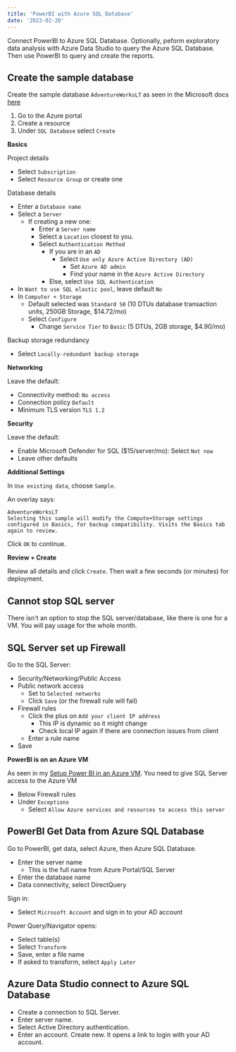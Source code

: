 ```yaml
---
title: 'PowerBI with Azure SQL Database'
date: '2023-02-20'
---
```


Connect PowerBI to Azure SQL Database. Optionally, peform exploratory data analysis with Azure Data Studio to query the Azure SQL Database. Then use PowerBI to query and create the reports.

## Create the sample database

Create the sample database `AdventureWorksLT` as seen in the Microsoft docs [here](https://learn.microsoft.com/en-us/sql/samples/adventureworks-install-configure?view=sql-server-ver16&tabs=ssms)

1. Go to the Azure portal
2. Create a resource
3. Under `SQL Database` select `Create`

**Basics**

Project details

* Select `Subscription`
* Select `Resource Group` or create one

Database details

* Enter a `Database name`
* Select a `Server`
  * If creating a new one:
    * Enter a `Server name`
    * Select a `Location` closest to you.
    * Select `Authentication Method`
      * If you are in an `AD`
        * Select `Use only Azure Active Directory (AD)`
          * Set `Azure AD admin`
          * Find your name in the `Azure Active Directory`
      * Else, select `Use SQL Authentication`
* In `Want to use SQL elastic pool`, leave default `No`
* In `Computer + Storage`
  * Default selected was `Standard S0` (10 DTUs database transaction units, 250GB Storage, $14.72/mo)
  * Select `Configure`
    * Change `Service Tier` to `Basic` (5 DTUs, 2GB storage, $4.90/mo)

Backup storage redundancy

* Select `Locally-redundant backup storage`

**Networking**

Leave the default:

* Connectivity method: `No access`
* Connection policy `Default`
* Minimum TLS version `TLS 1.2`

**Security**

Leave the default:

* Enable Microsoft Defender for SQL ($15/server/mo): Select `Not now`
* Leave other defaults

**Additional Settings**

In `Use existing data`, choose `Sample`.

An overlay says:

    AdventureWorksLT
    Selecting this sample will modify the Compute+Storage settings configured in Basics, for backup compatibility. Visits the Basics tab again to review.

Click `OK` to continue.

**Review + Create**

Review all details and click `Create`. Then wait a few seconds (or minutes) for deployment.

## Cannot stop SQL server

There isn't an option to stop the SQL server/database, like there is one for a VM. You will pay usage for the whole month.

## SQL Server set up Firewall

Go to the SQL Server:

* Security/Networking/Public Access
* Public network access
  * Set to `Selected networks`
  * Click `Save` (or the firewall rule will fail)
* Firewall rules
  * Click the plus on `Add your client IP address`
    * This IP is dynamic so it might change
    * Check local IP again if there are connection issues from client
  * Enter a rule name
* Save

**PowerBI is on an Azure VM**

As seen in my [Setup Power BI in an Azure VM](setup-powerbi-in-azure-vm). You need to give SQL Server access to the Azure VM

* Below Firewall rules
* Under `Exceptions`
  * Select `Allow Azure services and resources to access this server`


## PowerBI Get Data from Azure SQL Database

Go to PowerBI, get data, select Azure, then Azure SQL Database.

* Enter the server name
  * This is the full name from Azure Portal/SQL Server
* Enter the database name
* Data connectivity, select DirectQuery
  
Sign in:

* Select `Microsoft Account` and sign in to your AD account

Power Query/Navigator opens:

* Select table(s)
* Select `Transform`
* Save, enter a file name
* If asked to transform, select `Apply Later`

## Azure Data Studio connect to Azure SQL Database

* Create a connection to SQL Server.
* Enter server name.
* Select Active Directory authentication.
* Enter an account. Create new. It opens a link to login with your AD account.